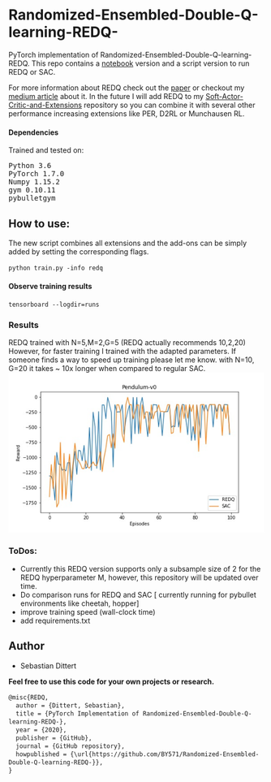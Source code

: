 # Randomized-Ensembled-Double-Q-learning-REDQ-

PyTorch implementation of Randomized-Ensembled-Double-Q-learning-REDQ.
This repo contains a [notebook](https://github.com/BY571/Randomized-Ensembled-Double-Q-learning-REDQ-/blob/main/REDQ-notebook.ipynb) version and a script version to run REDQ or SAC.

For more information about REDQ check out the [paper](https://openreview.net/pdf?id=AY8zfZm0tDd) or checkout my [medium article](https://medium.com/analytics-vidhya/randomized-ensembled-double-q-learning-learning-fast-without-a-model-11b25e2fc3a8) about it.
In the future I will add REDQ to my [Soft-Actor-Critic-and-Extensions](https://github.com/BY571/Soft-Actor-Critic-and-Extensions) repository so you can combine it with several other performance increasing extensions like PER, D2RL or Munchausen RL.
#### Dependencies
Trained and tested on:
<pre>
Python 3.6
PyTorch 1.7.0  
Numpy 1.15.2 
gym 0.10.11 
pybulletgym
</pre>

## How to use:
The new script combines all extensions and the add-ons can be simply added by setting the corresponding flags.

`python train.py -info redq`

#### Observe training results
`tensorboard --logdir=runs`

### Results

REDQ trained with N=5,M=2,G=5 (REDQ actually recommends 10,2,20) However, for faster training I trained with the adapted parameters. If someone finds a way to speed up training please let me know. with N=10, G=20 it takes ~ 10x longer when compared to regular SAC.
![Pendulum](img/Pendulum_REDQ_5-2-5.jpg)



### ToDos:

- Currently this REDQ version supports only a subsample size of 2 for the REDQ hyperparameter M, however, this repository will be updated over time.
- Do comparison runs for REDQ and SAC [ currently running for pybullet environments like cheetah, hopper]
- improve training speed (wall-clock time)
- add requirements.txt


## Author
- Sebastian Dittert

**Feel free to use this code for your own projects or research.**
```
@misc{REDQ,
  author = {Dittert, Sebastian},
  title = {PyTorch Implementation of Randomized-Ensembled-Double-Q-learning-REDQ-},
  year = {2020},
  publisher = {GitHub},
  journal = {GitHub repository},
  howpublished = {\url{https://github.com/BY571/Randomized-Ensembled-Double-Q-learning-REDQ-}},
}
```  

